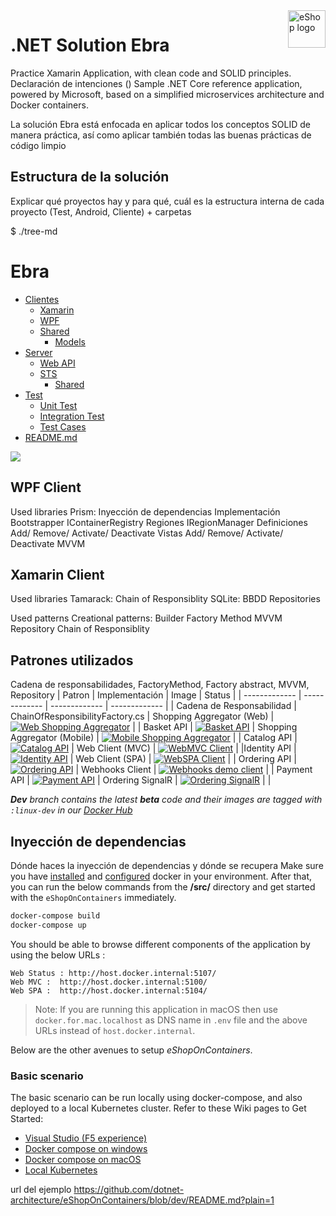 <a href="https://dot.net/architecture">
   <img src="https://github.com/dotnet-architecture/eShopOnContainers/raw/dev/img/eshop_logo.png" alt="eShop logo" title="eShopOnContainers" align="right" height="60" />
</a>

# .NET Solution Ebra

Practice Xamarin Application, with clean code and SOLID principles.
Declaración de intenciones ()
Sample .NET Core reference application, powered by Microsoft, based on a simplified microservices architecture and Docker containers.

La solución Ebra está enfocada en aplicar todos los conceptos SOLID de manera práctica, así como aplicar también todas las buenas prácticas de código limpio

## Estructura de la solución
Explicar qué proyectos hay y para qué, cuál es la estructura interna de cada proyecto (Test, Android, Cliente) + carpetas

$ ./tree-md
# Ebra
 * [Clientes](./dir2)
   * [Xamarin](./dir2/file21.ext)
   * [WPF](./dir2/file22.ext)
   * [Shared](./dir2/file23.ext)
        * [Models](./dir2/file23.ext)
 * [Server](./dir1)
   * [Web API](./dir1/file11.ext)
   * [STS](./dir1/file12.ext)
        * [Shared](./dir2/file23.ext)
 * [Test](./file_in_root.ext)
      * [Unit Test](./dir2/file23.ext)
      * [Integration Test](./dir2/file23.ext)
      * [Test Cases](./dir2/file23.ext)
 * [README.md](./README.md)

   
![](img/eshop-spa-app-home.png)


## WPF Client
Used libraries
   Prism: 
      Inyección de dependencias
         Implementación Bootstrapper
            IContainerRegistry
      Regiones
         IRegionManager
         Definiciones
            Add/ Remove/ Activate/ Deactivate 
         Vistas
            Add/ Remove/ Activate/ Deactivate
      MVVM

## Xamarin Client
Used libraries
   Tamarack: 
      Chain of Responsiblity
   SQLite:
      BBDD
      Repositories

Used patterns
   Creational patterns:
      Builder 
      Factory Method
      MVVM
      Repository
      Chain of Responsiblity

## Patrones utilizados
Cadena de responsabilidades, FactoryMethod, Factory abstract, MVVM, Repository
| Patron | Implementación | Image | Status |
| ------------- | ------------- | ------------- | ------------- |
| Cadena de Responsabilidad | ChainOfResponsibilityFactory.cs | Shopping Aggregator (Web) | [![Web Shopping Aggregator](https://github.com/dotnet-architecture/eShopOnContainers/workflows/webshoppingagg/badge.svg)](https://github.com/dotnet-architecture/eShopOnContainers/actions?query=workflow%3Awebshoppingagg) |
| Basket API | [![Basket API](https://github.com/dotnet-architecture/eShopOnContainers/workflows/basket-api/badge.svg?branch=dev)](https://github.com/dotnet-architecture/eShopOnContainers/actions?query=workflow%3Abasket-api) | Shopping Aggregator (Mobile) | [![Mobile Shopping Aggregator](https://github.com/dotnet-architecture/eShopOnContainers/workflows/mobileshoppingagg/badge.svg?branch=dev)](https://github.com/dotnet-architecture/eShopOnContainers/actions?query=workflow%3Amobileshoppingagg) |
| Catalog API | [![Catalog API](https://github.com/dotnet-architecture/eShopOnContainers/workflows/catalog-api/badge.svg)](https://github.com/dotnet-architecture/eShopOnContainers/actions?query=workflow%3Acatalog-api) | Web Client (MVC) | [![WebMVC Client](https://github.com/dotnet-architecture/eShopOnContainers/workflows/webmvc/badge.svg?branch=dev)](https://github.com/dotnet-architecture/eShopOnContainers/actions?query=workflow%3Awebmvc) |
|Identity API | [![Identity API](https://github.com/dotnet-architecture/eShopOnContainers/workflows/identity-api/badge.svg?branch=dev)](https://github.com/dotnet-architecture/eShopOnContainers/actions?query=workflow%3Aidentity-api) | Web Client (SPA) | [![WebSPA Client](https://github.com/dotnet-architecture/eShopOnContainers/workflows/webspa/badge.svg?branch=dev)](https://github.com/dotnet-architecture/eShopOnContainers/actions?query=workflow%3Awebspa) |
| Ordering API | [![Ordering API](https://github.com/dotnet-architecture/eShopOnContainers/workflows/ordering-api/badge.svg?branch=dev)](https://github.com/dotnet-architecture/eShopOnContainers/actions?query=workflow%3Aordering-api) | Webhooks Client | [![Webhooks demo client](https://github.com/dotnet-architecture/eShopOnContainers/workflows/webhooks-client/badge.svg)](https://github.com/dotnet-architecture/eShopOnContainers/actions?query=workflow%3Awebhooks-client) |
| Payment API | [![Payment API](https://github.com/dotnet-architecture/eShopOnContainers/workflows/payment-api/badge.svg?branch=dev)](https://github.com/dotnet-architecture/eShopOnContainers/actions?query=workflow%3Apayment-api) | Ordering SignalR | [![Ordering SignalR](https://github.com/dotnet-architecture/eShopOnContainers/workflows/ordering-signalrhub/badge.svg)](https://github.com/dotnet-architecture/eShopOnContainers/actions?query=workflow%3Aordering-signalrhub) | |

_**Dev** branch contains the latest **beta** code and their images are tagged with `:linux-dev` in our [Docker Hub](https://hub.docker.com/u/eshop)_

## Inyección de dependencias

Dónde haces la inyección de dependencias y dónde se recupera
Make sure you have [installed](https://docs.docker.com/docker-for-windows/install/) and [configured](https://github.com/dotnet-architecture/eShopOnContainers/wiki/Windows-setup#configure-docker) docker in your environment. After that, you can run the below commands from the **/src/** directory and get started with the `eShopOnContainers` immediately.

```powershell
docker-compose build
docker-compose up
```

You should be able to browse different components of the application by using the below URLs :

```
Web Status : http://host.docker.internal:5107/
Web MVC :  http://host.docker.internal:5100/
Web SPA :  http://host.docker.internal:5104/
```

>Note: If you are running this application in macOS then use `docker.for.mac.localhost` as DNS name in `.env` file and the above URLs instead of `host.docker.internal`.

Below are the other avenues to setup *eShopOnContainers*.

### Basic scenario

The basic scenario can be run locally using docker-compose, and also deployed to a local Kubernetes cluster. Refer to these Wiki pages to Get Started:


- [Visual Studio (F5 experience)](https://github.com/dotnet-architecture/eShopOnContainers/wiki/Windows-setup#optional---use-visual-studio)
- [Docker compose on windows](https://github.com/dotnet-architecture/eShopOnContainers/wiki/Windows-setup)
- [Docker compose on macOS](https://github.com/dotnet-architecture/eShopOnContainers/wiki/Mac-setup)
- [Local Kubernetes](https://github.com/dotnet-architecture/eShopOnContainers/wiki/Deploy-to-Local-Kubernetes)




url del ejemplo
https://github.com/dotnet-architecture/eShopOnContainers/blob/dev/README.md?plain=1
